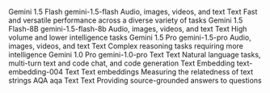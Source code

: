 Gemini 1.5 Flash
gemini-1.5-flash Audio, images, videos, and text Text Fast and versatile performance across a diverse variety of tasks
Gemini 1.5 Flash-8B
gemini-1.5-flash-8b Audio, images, videos, and text Text High volume and lower intelligence tasks
Gemini 1.5 Pro
gemini-1.5-pro Audio, images, videos, and text Text Complex reasoning tasks requiring more intelligence
Gemini 1.0 Pro
gemini-1.0-pro Text Text Natural language tasks, multi-turn text and code chat, and code generation
Text Embedding
text-embedding-004 Text Text embeddings Measuring the relatedness of text strings
AQA
aqa Text Text Providing source-grounded answers to questions
